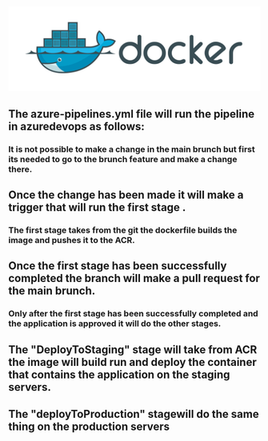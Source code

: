 ![](docs/docker-cover.png)
## The azure-pipelines.yml file will run the pipeline in azuredevops as follows:

### It  is not possible to make a change in the main brunch but first its needed to go to  the brunch  feature  and make a change there. 
## Once the change has been made it will make a trigger that will run the first stage . 
### The first stage takes from the git  the dockerfile builds  the image and pushes it to the ACR. 
## Once the first stage has been successfully completed the branch will make a pull request for the main brunch. 
### Only after the first stage has been successfully completed and the application is  approved it  will do  the other stages. 
## The "DeployToStaging" stage will take from  ACR the image will build run and deploy the container that contains the application on the staging servers. 
## The "deployToProduction" stagewill do the same thing on the production servers
